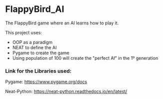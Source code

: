 # FlappyBird_AI

The FlappyBird game where an AI learns how to play it.

This project uses:

- OOP as a paradigm
- NEAT to define the AI
- Pygame to create the game
- Using population of 100 will create the "perfect AI" in the 1º generation

### Link for the Libraries used:

Pygame: https://www.pygame.org/docs

Neat-Python: https://neat-python.readthedocs.io/en/latest/
